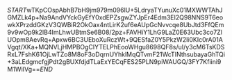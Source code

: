 $START$wTKpCOspAbhB7bH9jm979m096lU+5LdryaTYunuXc01MXWWTAhJGMZLk4p+Na9AndVYckGyEfY0xdEPZsgwZYJpEr4Edm3EI2Q98NNS9T6eowkXPrzddGKzV3QWBiR2OkOax4ntLirK2uf6eAUpGcNvvcqe8UbJtd3FfQEm9v9wOp9k2lB4ImLhwUBtmSe6B08/2pz+FAVHiY1LhG9LaZ0E63Ubc3co7ZlUOpm8AevRq+Apxw6BC3UEboXuRczWt+9QESfaZ0Y5PkzW2li0KIc0rA01AVgqt/XKa+MQNVLjHMPBOgCIYTELPhEooWHgu8698QF8s/uI/y3cM6TsKDSRxL7FshK61OjLwTZo8M8oF3oDqrnUYhklMqQTvmF21WcTINthsubayaGhTQi+3aLEdgmcfgjPdt2gBUXfdjdTLaExYECqFES25PLN9piWAUGQ/3FY7Kfiini9M1WiIVg==$END$